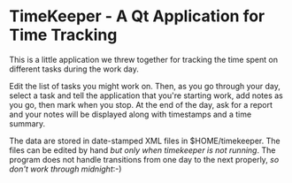 TimeKeeper - A Qt Application for Time Tracking
=====

This is a little application we threw together for tracking the
time spent on different tasks during the work day.

Edit the list of tasks you might work on. Then, as you go through
your day, select a task and tell the application that you're starting
work, add notes as you go, then mark when you stop. At the end of
the day, ask for a report and your notes will be displayed along
with timestamps and a time summary.

The data are stored in date-stamped XML files in $HOME/timekeeper.
The files can be edited by hand *but only when timekeeper is not
running*.  The program does not handle transitions from one day to
the next properly, *so don't work through midnight*:-)
